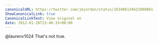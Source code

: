 ```yaml
---
canonicalURL: https://twitter.com/jmjordan/status/163406134621900801
ShowCanonicalLink: true
CanonicalLinkText: View original on
date: 2012-01-28T23:40:33+00:00
---
```

@laurenv1024 That's not true.